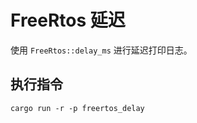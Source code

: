 # FreeRtos 延迟

使用 `FreeRtos::delay_ms` 进行延迟打印日志。

## 执行指令

```shell
cargo run -r -p freertos_delay
```
